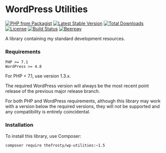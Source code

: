 # WordPress Utilities

[![PHP from Packagist](https://img.shields.io/packagist/php-v/thefrosty/wp-utilities.svg)]()
[![Latest Stable Version](https://img.shields.io/packagist/v/thefrosty/wp-utilities.svg)](https://packagist.org/packages/thefrosty/wp-utilities)
[![Total Downloads](https://img.shields.io/packagist/dt/thefrosty/wp-utilities.svg)](https://packagist.org/packages/thefrosty/wp-utilities)
[![License](https://img.shields.io/packagist/l/thefrosty/wp-utilities.svg)](https://packagist.org/packages/thefrosty/wp-utilities)
[![Build Status](https://travis-ci.org/thefrosty/wp-utilities.svg?branch=master)](https://travis-ci.org/thefrosty/wp-utilities)
[![Beerpay](https://beerpay.io/thefrosty/wp-utilities/badge.svg?style=flat)](https://beerpay.io/thefrosty/wp-utilities)

A library containing my standard development resources.

### Requirements

```
PHP >= 7.1
WordPress >= 4.8
```

For PHP < 7.1, use version 1.3.x.

The required WordPress version will always be the most recent point release of
the previous major release branch.

For both PHP and WordPress requirements, although this library may work with a
version below the required versions, they will not be supported and any
compatibility is entirely coincidental.

### Installation

To install this library, use Composer:

```
composer require thefrosty/wp-utilities:~1.5
```
